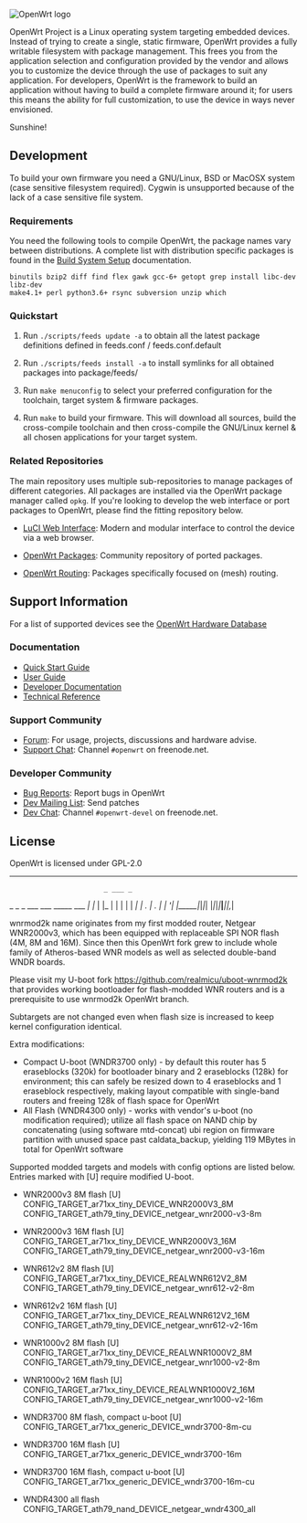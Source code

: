 ![OpenWrt logo](include/logo.png)

OpenWrt Project is a Linux operating system targeting embedded devices. Instead
of trying to create a single, static firmware, OpenWrt provides a fully
writable filesystem with package management. This frees you from the
application selection and configuration provided by the vendor and allows you
to customize the device through the use of packages to suit any application.
For developers, OpenWrt is the framework to build an application without having
to build a complete firmware around it; for users this means the ability for
full customization, to use the device in ways never envisioned.

Sunshine!

## Development

To build your own firmware you need a GNU/Linux, BSD or MacOSX system (case
sensitive filesystem required). Cygwin is unsupported because of the lack of a
case sensitive file system.

### Requirements

You need the following tools to compile OpenWrt, the package names vary between
distributions. A complete list with distribution specific packages is found in
the [Build System Setup](https://openwrt.org/docs/guide-developer/build-system/install-buildsystem)
documentation.

```
binutils bzip2 diff find flex gawk gcc-6+ getopt grep install libc-dev libz-dev
make4.1+ perl python3.6+ rsync subversion unzip which
```

### Quickstart

1. Run `./scripts/feeds update -a` to obtain all the latest package definitions
   defined in feeds.conf / feeds.conf.default

2. Run `./scripts/feeds install -a` to install symlinks for all obtained
   packages into package/feeds/

3. Run `make menuconfig` to select your preferred configuration for the
   toolchain, target system & firmware packages.

4. Run `make` to build your firmware. This will download all sources, build the
   cross-compile toolchain and then cross-compile the GNU/Linux kernel & all chosen
   applications for your target system.

### Related Repositories

The main repository uses multiple sub-repositories to manage packages of
different categories. All packages are installed via the OpenWrt package
manager called `opkg`. If you're looking to develop the web interface or port
packages to OpenWrt, please find the fitting repository below.

* [LuCI Web Interface](https://github.com/openwrt/luci): Modern and modular
  interface to control the device via a web browser.

* [OpenWrt Packages](https://github.com/openwrt/packages): Community repository
  of ported packages.

* [OpenWrt Routing](https://github.com/openwrt-routing/packages): Packages
  specifically focused on (mesh) routing.

## Support Information

For a list of supported devices see the [OpenWrt Hardware Database](https://openwrt.org/supported_devices)

### Documentation

* [Quick Start Guide](https://openwrt.org/docs/guide-quick-start/start)
* [User Guide](https://openwrt.org/docs/guide-user/start)
* [Developer Documentation](https://openwrt.org/docs/guide-developer/start)
* [Technical Reference](https://openwrt.org/docs/techref/start)

### Support Community

* [Forum](https://forum.openwrt.org): For usage, projects, discussions and hardware advise.
* [Support Chat](https://webchat.freenode.net/#openwrt): Channel `#openwrt` on freenode.net.

### Developer Community

* [Bug Reports](https://bugs.openwrt.org): Report bugs in OpenWrt
* [Dev Mailing List](https://lists.openwrt.org/mailman/listinfo/openwrt-devel): Send patches
* [Dev Chat](https://webchat.freenode.net/#openwrt-devel): Channel `#openwrt-devel` on freenode.net.

## License

OpenWrt is licensed under GPL-2.0


 -----------------------------------------------------

                           _ ___ _
 _ _ _ ___ ___ _____ ___ _| |_  | |_
| | | |   |  _|     | . | . |  _| '_|
|_____|_|_|_| |_|_|_|___|___|___|_,_|


wnrmod2k name originates from my first modded router, Netgear WNR2000v3, which
has been equipped with replaceable SPI NOR flash (4M, 8M and 16M). Since then
this OpenWrt fork grew to include whole family of Atheros-based WNR models as
well as selected double-band WNDR boards.

Please visit my U-boot fork https://github.com/realmicu/uboot-wnrmod2k that
provides working bootloader for flash-modded WNR routers and is a prerequisite
to use wnrmod2k OpenWrt branch.

Subtargets are not changed even when flash size is increased to keep kernel
configuration identical.

Extra modifications:
* Compact U-boot (WNDR3700 only) - by default this router has 5 eraseblocks
  (320k) for bootloader binary and 2 eraseblocks (128k) for environment; this
  can safely be resized down to 4 eraseblocks and 1 eraseblock respectively,
  making layout compatible with single-band routers and freeing 128k of flash
  space for OpenWrt
* All Flash (WNDR4300 only) - works with vendor's u-boot (no modification
  required); utilize all flash space on NAND chip by concatenating
  (using software mtd-concat) ubi region on firmware partition with unused
  space past caldata_backup, yielding 119 MBytes in total for OpenWrt software

Supported modded targets and models with config options are listed below.
Entries marked with [U] require modified U-boot.

* WNR2000v3 8M flash [U]
  CONFIG_TARGET_ar71xx_tiny_DEVICE_WNR2000V3_8M
  CONFIG_TARGET_ath79_tiny_DEVICE_netgear_wnr2000-v3-8m

* WNR2000v3 16M flash [U]
  CONFIG_TARGET_ar71xx_tiny_DEVICE_WNR2000V3_16M
  CONFIG_TARGET_ath79_tiny_DEVICE_netgear_wnr2000-v3-16m

* WNR612v2 8M flash [U]
  CONFIG_TARGET_ar71xx_tiny_DEVICE_REALWNR612V2_8M
  CONFIG_TARGET_ath79_tiny_DEVICE_netgear_wnr612-v2-8m

* WNR612v2 16M flash [U]
  CONFIG_TARGET_ar71xx_tiny_DEVICE_REALWNR612V2_16M
  CONFIG_TARGET_ath79_tiny_DEVICE_netgear_wnr612-v2-16m

* WNR1000v2 8M flash [U]
  CONFIG_TARGET_ar71xx_tiny_DEVICE_REALWNR1000V2_8M
  CONFIG_TARGET_ath79_tiny_DEVICE_netgear_wnr1000-v2-8m

* WNR1000v2 16M flash [U]
  CONFIG_TARGET_ar71xx_tiny_DEVICE_REALWNR1000V2_16M
  CONFIG_TARGET_ath79_tiny_DEVICE_netgear_wnr1000-v2-16m

* WNDR3700 8M flash, compact u-boot [U]
  CONFIG_TARGET_ar71xx_generic_DEVICE_wndr3700-8m-cu

* WNDR3700 16M flash [U]
  CONFIG_TARGET_ar71xx_generic_DEVICE_wndr3700-16m

* WNDR3700 16M flash, compact u-boot [U]
  CONFIG_TARGET_ar71xx_generic_DEVICE_wndr3700-16m-cu

* WNDR4300 all flash
  CONFIG_TARGET_ath79_nand_DEVICE_netgear_wndr4300_all

